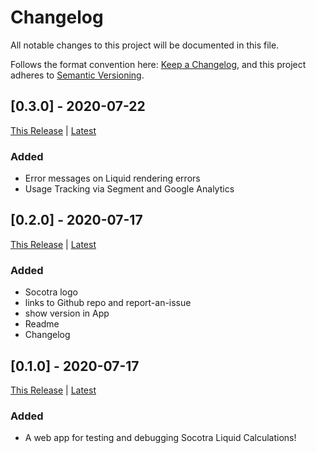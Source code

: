 # Changelog

All notable changes to this project will be documented in this file.

Follows the format convention here: [Keep a Changelog](https://keepachangelog.com/en/1.0.0/),
and this project adheres to [Semantic Versioning](https://semver.org/spec/v2.0.0.html).

## [0.3.0] - 2020-07-22

[This Release](http://s3.amazonaws.com/socotra.wb/liquid-playground/v0.3.0/index.html)
|
[Latest](http://s3.amazonaws.com/socotra.wb/liquid-playground/index.html)

### Added

- Error messages on Liquid rendering errors
- Usage Tracking via Segment and Google Analytics

## [0.2.0] - 2020-07-17

[This Release](http://s3.amazonaws.com/socotra.wb/liquid-playground/v0.2.0/index.html)
|
[Latest](http://s3.amazonaws.com/socotra.wb/liquid-playground/index.html)

### Added

- Socotra logo
- links to Github repo and report-an-issue
- show version in App
- Readme
- Changelog

## [0.1.0] - 2020-07-17

[This Release](http://s3.amazonaws.com/socotra.wb/liquid-playground/v0.1.0/index.html)
|
[Latest](http://s3.amazonaws.com/socotra.wb/liquid-playground/index.html)

### Added

- A web app for testing and debugging Socotra Liquid Calculations!
